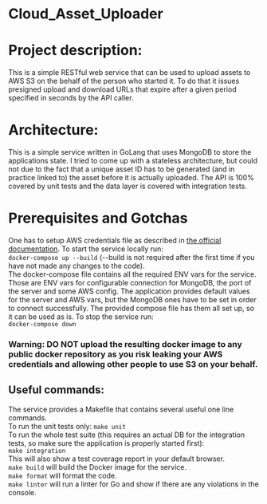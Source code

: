 # Cloud_Asset_Uploader

# Project description:
This is a simple RESTful web service that
can be used to upload assets to AWS S3 on the behalf of the person who started it. To do that it issues presigned upload and download URLs that expire after a given period specified in seconds by the API caller.

# Architecture:
This is a simple service written in GoLang that uses MongoDB to store the applications state.
I tried to come up with a stateless architecture, but could not due to the fact that a unique asset ID has
to be generated (and in practice linked to) the asset before it is actually uploaded. The API is 100% covered by unit tests and the data layer is covered with integration tests.

# Prerequisites and Gotchas
One has to setup AWS credentials file as described in [the official documentation](https://docs.aws.amazon.com/cli/latest/userguide/cli-configure-files.html).
To start the service locally run: <br/>
`docker-compose up --build` (--build is not required after the first time if you have not made any changes to the code). <br/>The docker-compose file contains all the required ENV vars for the service. Those are ENV vars for configurable connection for MongoDB, the port of the server and some AWS config. The application
provides default values for the server and AWS vars, but the MongoDB ones have to be set in order to connect successfully. The provided compose file has them all set up, so it can be used as is.
To stop the service run: <br/>
`docker-compose down`
### Warning: DO NOT upload the resulting docker image to any public docker repository as you risk leaking your AWS credentials and allowing other people to use S3 on your behalf.

## Useful commands:
The service provides a Makefile that contains several useful one line commands.<br/>
To run the unit tests only:
`make unit`<br/>
To run the whole test suite (this requires an actual DB for the integration tests, so make sure the application is properly started first):<br/>
`make integration` <br/>
This will also show a test coverage report in your default browser.<br/>
`make build` will build the Docker image for the service.<br/>
`make format` will format the code.<br/>
`make linter` will run a linter for Go and show if there are any violations in the console.
